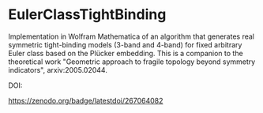 # EulerClassTightBinding
Implementation in Wolfram Mathematica of an algorithm 
that generates real symmetric tight-binding models (3-band and 4-band) 
for fixed arbitrary Euler class based on the Plücker embedding. 
This is a companion to the theoretical work 
"Geometric approach to fragile topology beyond symmetry indicators", arxiv:2005.02044.

DOI:

https://zenodo.org/badge/latestdoi/267064082

